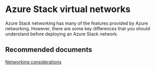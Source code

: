 <properties
    pageTitle="Azure Stack virtual networks"
    description=""
    service="microsoft.azurestack"
    resource="azurestack"
    authors=""
    displayOrder=""
    selfHelpType="generic"
    supportTopicIds="32567965"
    resourceTags=""
    productPesIds="16226"
    cloudEnvironments="public"
/>

# Azure Stack virtual networks

Azure Stack networking has many of the features provided by Azure networking. However, there are some key differences that you should understand before deploying an Azure Stack network.<br>

## **Recommended documents**

[Networking considerations](https://docs.microsoft.com/azure/azure-stack/user/azure-stack-network-differences)